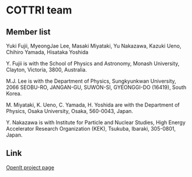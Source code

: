 # COTTRI team

## Member list

Yuki Fujii, MyeongJae Lee, Masaki Miyataki, Yu Nakazawa, Kazuki Ueno, Chihiro Yamada, Hisataka Yoshida


Y. Fujii is with the School of Physics and Astronomy, Monash University, Clayton, Victoria, 3800, Australia.

M.J. Lee is with the Department of Physics, Sungkyunkwan University, 2066 SEOBU-RO, JANGAN-GU, SUWON-SI, GYEONGGI-DO (16419), South Korea.

M. Miyataki, K. Ueno, C. Yamada, H. Yoshida are with the Department of Physics, Osaka University, Osaka, 560-0043, Japan.

Y. Nakazawa is with Institute for Particle and Nuclear Studies, High Energy Accelerator Research Organization (KEK), Tsukuba, Ibaraki, 305-0801, Japan.

## Link
[OpenIt project page](http://openit.kek.jp/project/jL3JCENv/jL3JCENv)
